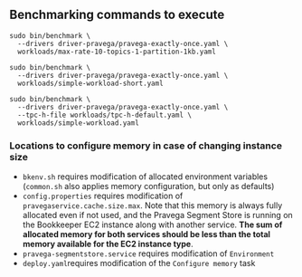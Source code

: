 ## Benchmarking commands to execute

```
sudo bin/benchmark \
  --drivers driver-pravega/pravega-exactly-once.yaml \
  workloads/max-rate-10-topics-1-partition-1kb.yaml
```

```
sudo bin/benchmark \
  --drivers driver-pravega/pravega-exactly-once.yaml \
  workloads/simple-workload-short.yaml
```

```
sudo bin/benchmark \
  --drivers driver-pravega/pravega-exactly-once.yaml \
  --tpc-h-file workloads/tpc-h-default.yaml \
  workloads/simple-workload.yaml
```

### Locations to configure memory in case of changing instance size

* `bkenv.sh` requires modification of allocated environment variables (`common.sh` also applies memory configuration, but only as defaults)
* `config.properties` requires modification of `pravegaservice.cache.size.max`. Note that this memory is always fully allocated even if not used, and the Pravega Segment Store is running on the Bookkeeper EC2 instance along with another service. **The sum of allocated memory for both services should be less than the total memory available for the EC2 instance type**.
* `pravega-segmentstore.service` requires modification of `Environment`
* `deploy.yaml`requires modification of the `Configure memory` task

